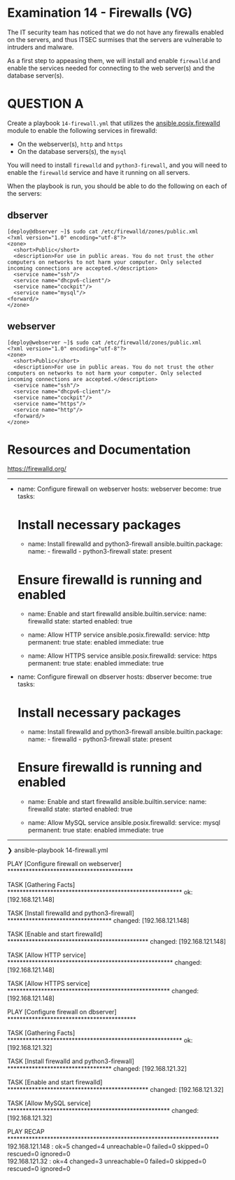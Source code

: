 # Examination 14 - Firewalls (VG)

The IT security team has noticed that we do not have any firewalls enabled on the servers,
and thus ITSEC surmises that the servers are vulnerable to intruders and malware.

As a first step to appeasing them, we will install and enable `firewalld` and
enable the services needed for connecting to the web server(s) and the database server(s).

# QUESTION A

Create a playbook `14-firewall.yml` that utilizes the [ansible.posix.firewalld](https://docs.ansible.com/ansible/latest/collections/ansible/posix/firewalld_module.html) module to enable the following services in firewalld:

* On the webserver(s), `http` and `https`
* On the database servers(s), the `mysql`

You will need to install `firewalld` and `python3-firewall`, and you will need to enable
the `firewalld` service and have it running on all servers.

When the playbook is run, you should be able to do the following on each of the
servers:

## dbserver

    [deploy@dbserver ~]$ sudo cat /etc/firewalld/zones/public.xml
    <?xml version="1.0" encoding="utf-8"?>
    <zone>
      <short>Public</short>
      <description>For use in public areas. You do not trust the other computers on networks to not harm your computer. Only selected incoming connections are accepted.</description>
      <service name="ssh"/>
      <service name="dhcpv6-client"/>
      <service name="cockpit"/>
      <service name="mysql"/>
    <forward/>
    </zone>

## webserver

    [deploy@webserver ~]$ sudo cat /etc/firewalld/zones/public.xml
    <?xml version="1.0" encoding="utf-8"?>
    <zone>
      <short>Public</short>
      <description>For use in public areas. You do not trust the other computers on networks to not harm your computer. Only selected incoming connections are accepted.</description>
      <service name="ssh"/>
      <service name="dhcpv6-client"/>
      <service name="cockpit"/>
      <service name="https"/>
      <service name="http"/>
      <forward/>
    </zone>

# Resources and Documentation

https://firewalld.org/

---
- name: Configure firewall on webserver
  hosts: webserver
  become: true
  tasks:

    # Install necessary packages
    - name: Install firewalld and python3-firewall
      ansible.builtin.package:
        name:
          - firewalld
          - python3-firewall
        state: present

    # Ensure firewalld is running and enabled
    - name: Enable and start firewalld
      ansible.builtin.service:
        name: firewalld
        state: started
        enabled: true

    - name: Allow HTTP service
      ansible.posix.firewalld:
        service: http
        permanent: true
        state: enabled
        immediate: true

    - name: Allow HTTPS service
      ansible.posix.firewalld:
        service: https
        permanent: true
        state: enabled
        immediate: true

- name: Configure firewall on dbserver
  hosts: dbserver
  become: true
  tasks:

    # Install necessary packages
    - name: Install firewalld and python3-firewall
      ansible.builtin.package:
        name:
          - firewalld
          - python3-firewall
        state: present

    # Ensure firewalld is running and enabled
    - name: Enable and start firewalld
      ansible.builtin.service:
        name: firewalld
        state: started
        enabled: true

    - name: Allow MySQL service
      ansible.posix.firewalld:
        service: mysql
        permanent: true
        state: enabled
        immediate: true

------------------------------------------------------------------------------------
❯ ansible-playbook 14-firewall.yml

PLAY [Configure firewall on webserver] *****************************************

TASK [Gathering Facts] *********************************************************
ok: [192.168.121.148]

TASK [Install firewalld and python3-firewall] **********************************
changed: [192.168.121.148]

TASK [Enable and start firewalld] **********************************************
changed: [192.168.121.148]

TASK [Allow HTTP service] ******************************************************
changed: [192.168.121.148]

TASK [Allow HTTPS service] *****************************************************
changed: [192.168.121.148]

PLAY [Configure firewall on dbserver] ******************************************

TASK [Gathering Facts] *********************************************************
ok: [192.168.121.32]

TASK [Install firewalld and python3-firewall] **********************************
changed: [192.168.121.32]

TASK [Enable and start firewalld] **********************************************
changed: [192.168.121.32]

TASK [Allow MySQL service] *****************************************************
changed: [192.168.121.32]

PLAY RECAP *********************************************************************
192.168.121.148            : ok=5    changed=4    unreachable=0    failed=0    skipped=0    rescued=0    ignored=0   
192.168.121.32             : ok=4    changed=3    unreachable=0    failed=0    skipped=0    rescued=0    ignored=0 